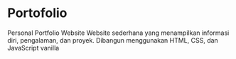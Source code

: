 # Portofolio
Personal Portfolio Website Website sederhana yang menampilkan informasi diri, pengalaman, dan proyek. Dibangun menggunakan HTML, CSS, dan JavaScript vanilla
